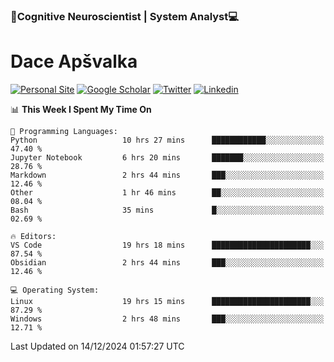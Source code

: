 ### 🧠Cognitive Neuroscientist | System Analyst💻
# Dace Apšvalka

[![Personal Site](https://img.shields.io/badge/website-teal?style=for-the-badge&logo=About.me&logoColor=white)](https://dcdace.net/)
[![Google Scholar](https://img.shields.io/badge/Scholar-yellow?style=for-the-badge&logo=googlescholar&logoColor=ffffff)](https://scholar.google.com/citations?hl=en&user=W8q0HBkAAAAJ&view_op=list_works&sortby=pubdate)
[![Twitter](https://img.shields.io/badge/Twitter-1DA1F2?logo=twitter&logoColor=white&style=for-the-badge)](https://twitter.com/dcdace)
[![Linkedin](https://img.shields.io/badge/linkedin-0077B5?logo=linkedin&logoColor=white&style=for-the-badge)](https://www.linkedin.com/in/dace-apsvalka/)

<!--
[![Dace's wakatime stats](https://github-readme-stats.vercel.app/api/wakatime?username=dcdace&theme=react&layout=compact&custom_title=Coding+past+7+days&v=2)](https://github.com/dcdace/dcdace)


[![github](https://img.shields.io/github/followers/dcdace?logo=github&style=plastic)](https://github.com/dcdace?tab=followers "GitHub followers")
[![wakatime](https://wakatime.com/badge/user/6e7556d3-b1db-4eef-a7e8-9bad735fc27e.svg?style=plastic?v=2)](https://wakatime.com/@6e7556d3-b1db-4eef-a7e8-9bad735fc27e "Total time coded since Feb 28 2022")

[![twitter](https://img.shields.io/twitter/follow/dcdace?label=followers&logo=twitter&color=%23007ec6&style=plastic)](https://twitter.com/dcdace "Twitter followers")

[![Dace's languages](https://github-readme-stats-one-nu-13.vercel.app/api/top-langs/?username=dcdace&langs_count=10&theme=nord&layout=compact)](https://github.com/anuraghazra/github-readme-stats) 
[![Dace's GitHub stats](https://github-readme-stats-one-nu-13.vercel.app/api?username=dcdace&theme=dracula&hide=prs,issues&count_private=true&show_icons=true&hide_rank=true&include_all_commits=true&hide_title=false&custom_title=GitHub+Stats)](https://github.com/anuraghazra/github-readme-stats)
-->

<!--START_SECTION:waka-->
📊 **This Week I Spent My Time On** 

```text
💬 Programming Languages: 
Python                   10 hrs 27 mins      ████████████░░░░░░░░░░░░░   47.40 % 
Jupyter Notebook         6 hrs 20 mins       ███████░░░░░░░░░░░░░░░░░░   28.76 % 
Markdown                 2 hrs 44 mins       ███░░░░░░░░░░░░░░░░░░░░░░   12.46 % 
Other                    1 hr 46 mins        ██░░░░░░░░░░░░░░░░░░░░░░░   08.04 % 
Bash                     35 mins             █░░░░░░░░░░░░░░░░░░░░░░░░   02.69 % 

🔥 Editors: 
VS Code                  19 hrs 18 mins      ██████████████████████░░░   87.54 % 
Obsidian                 2 hrs 44 mins       ███░░░░░░░░░░░░░░░░░░░░░░   12.46 % 

💻 Operating System: 
Linux                    19 hrs 15 mins      ██████████████████████░░░   87.29 % 
Windows                  2 hrs 48 mins       ███░░░░░░░░░░░░░░░░░░░░░░   12.71 % 
```


 Last Updated on 14/12/2024 01:57:27 UTC
<!--END_SECTION:waka-->

